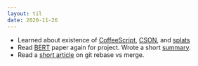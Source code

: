 ```yaml
---
layout: til
date: 2020-11-26
---
```

- Learned about existence of [CoffeeScript](https://coffeescript.org/), [CSON](https://github.com/bevry/cson), and [splats](https://stackoverflow.com/questions/6201657/what-does-splats-mean-in-the-coffeescript-tutorial)
- Read [BERT](https://arxiv.org/pdf/1810.04805.pdf) paper again for project. Wrote a short [summary](/_papers/bert.md).
- Read a [short article](https://mislav.net/2013/02/merge-vs-rebase/) on git rebase vs merge.
